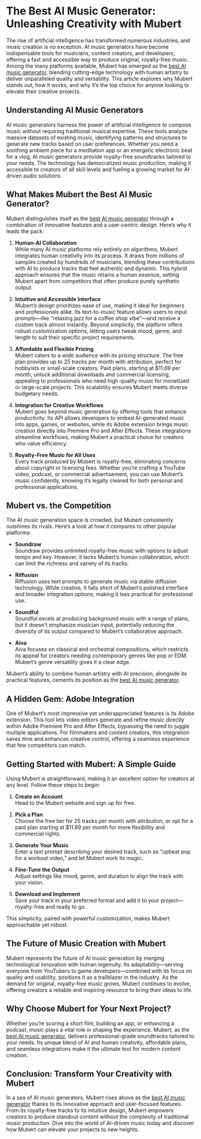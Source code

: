 # The Best AI Music Generator: Unleashing Creativity with Mubert

The rise of artificial intelligence has transformed numerous industries, and music creation is no exception. AI music generators have become indispensable tools for musicians, content creators, and developers, offering a fast and accessible way to produce original, royalty-free music. Among the many platforms available, Mubert has emerged as the [best AI music generator](https://mubert.com/render/pricing?via=joseph-gough), blending cutting-edge technology with human artistry to deliver unparalleled quality and versatility. This article explores why Mubert stands out, how it works, and why it’s the top choice for anyone looking to elevate their creative projects.

## Understanding AI Music Generators
AI music generators harness the power of artificial intelligence to compose music without requiring traditional musical expertise. These tools analyze massive datasets of existing music, identifying patterns and structures to generate new tracks based on user preferences. Whether you need a soothing ambient piece for a meditation app or an energetic electronic beat for a vlog, AI music generators provide royalty-free soundtracks tailored to your needs. The technology has democratized music production, making it accessible to creators of all skill levels and fueling a growing market for AI-driven audio solutions.

## What Makes Mubert the Best AI Music Generator?
Mubert distinguishes itself as the [best AI music generator](https://mubert.com/render/pricing?via=joseph-gough) through a combination of innovative features and a user-centric design. Here’s why it leads the pack:

1. **Human-AI Collaboration**  
   While many AI music platforms rely entirely on algorithms, Mubert integrates human creativity into its process. It draws from millions of samples created by hundreds of musicians, blending these contributions with AI to produce tracks that feel authentic and dynamic. This hybrid approach ensures that the music retains a human essence, setting Mubert apart from competitors that often produce purely synthetic output.

2. **Intuitive and Accessible Interface**  
   Mubert’s design prioritizes ease of use, making it ideal for beginners and professionals alike. Its text-to-music feature allows users to input prompts—like “relaxing jazz for a coffee shop vibe”—and receive a custom track almost instantly. Beyond simplicity, the platform offers robust customization options, letting users tweak mood, genre, and length to suit their specific project requirements.

3. **Affordable and Flexible Pricing**  
   Mubert caters to a wide audience with its pricing structure. The free plan provides up to 25 tracks per month with attribution, perfect for hobbyists or small-scale creators. Paid plans, starting at $11.69 per month, unlock additional downloads and commercial licensing, appealing to professionals who need high-quality music for monetized or large-scale projects. This scalability ensures Mubert meets diverse budgetary needs.

4. **Integration for Creative Workflows**  
   Mubert goes beyond music generation by offering tools that enhance productivity. Its API allows developers to embed AI-generated music into apps, games, or websites, while its Adobe extension brings music creation directly into Premiere Pro and After Effects. These integrations streamline workflows, making Mubert a practical choice for creators who value efficiency.

5. **Royalty-Free Music for All Uses**  
   Every track produced by Mubert is royalty-free, eliminating concerns about copyright or licensing fees. Whether you’re crafting a YouTube video, podcast, or commercial advertisement, you can use Mubert’s music confidently, knowing it’s legally cleared for both personal and professional applications.

## Mubert vs. the Competition
The AI music generation space is crowded, but Mubert consistently outshines its rivals. Here’s a look at how it compares to other popular platforms:

- **Soundraw**  
   Soundraw provides unlimited royalty-free music with options to adjust tempo and key. However, it lacks Mubert’s human collaboration, which can limit the richness and variety of its tracks.

- **Riffusion**  
   Riffusion uses text prompts to generate music via stable diffusion technology. While creative, it falls short of Mubert’s polished interface and broader integration options, making it less practical for professional use.

- **Soundful**  
   Soundful excels at producing background music with a range of plans, but it doesn’t emphasize musician input, potentially reducing the diversity of its output compared to Mubert’s collaborative approach.

- **Aiva**  
   Aiva focuses on classical and orchestral compositions, which restricts its appeal for creators needing contemporary genres like pop or EDM. Mubert’s genre versatility gives it a clear edge.

Mubert’s ability to combine human artistry with AI precision, alongside its practical features, cements its position as the [best AI music generator](https://mubert.com/render/pricing?via=joseph-gough).

## A Hidden Gem: Adobe Integration
One of Mubert’s most impressive yet underappreciated features is its Adobe extension. This tool lets video editors generate and refine music directly within Adobe Premiere Pro and After Effects, bypassing the need to juggle multiple applications. For filmmakers and content creators, this integration saves time and enhances creative control, offering a seamless experience that few competitors can match.

## Getting Started with Mubert: A Simple Guide
Using Mubert is straightforward, making it an excellent option for creators at any level. Follow these steps to begin:

1. **Create an Account**  
   Head to the Mubert website and sign up for free.

2. **Pick a Plan**  
   Choose the free tier for 25 tracks per month with attribution, or opt for a paid plan starting at $11.69 per month for more flexibility and commercial rights.

3. **Generate Your Music**  
   Enter a text prompt describing your desired track, such as “upbeat pop for a workout video,” and let Mubert work its magic.

4. **Fine-Tune the Output**  
   Adjust settings like mood, genre, and duration to align the track with your vision.

5. **Download and Implement**  
   Save your track in your preferred format and add it to your project—royalty-free and ready to go.

This simplicity, paired with powerful customization, makes Mubert approachable yet robust.

## The Future of Music Creation with Mubert
Mubert represents the future of AI music generation by merging technological innovation with human ingenuity. Its adaptability—serving everyone from YouTubers to game developers—combined with its focus on quality and usability, positions it as a trailblazer in the industry. As the demand for original, royalty-free music grows, Mubert continues to evolve, offering creators a reliable and inspiring resource to bring their ideas to life.

## Why Choose Mubert for Your Next Project?
Whether you’re scoring a short film, building an app, or enhancing a podcast, music plays a vital role in shaping the experience. Mubert, as the [best AI music generator](https://mubert.com/render/pricing?via=joseph-gough), delivers professional-grade soundtracks tailored to your needs. Its unique blend of AI and human creativity, affordable plans, and seamless integrations make it the ultimate tool for modern content creation.

## Conclusion: Transform Your Creativity with Mubert
In a sea of AI music generators, Mubert rises above as the [best AI music generator](https://mubert.com/render/pricing?via=joseph-gough) thanks to its innovative approach and user-focused features. From its royalty-free tracks to its intuitive design, Mubert empowers creators to produce standout content without the complexity of traditional music production. Dive into the world of AI-driven music today and discover how Mubert can elevate your projects to new heights.
